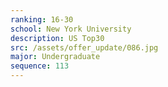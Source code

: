 ```yaml
---
ranking: 16-30
school: New York University
description: US Top30
src: /assets/offer_update/086.jpg
major: Undergraduate
sequence: 113
---
```

